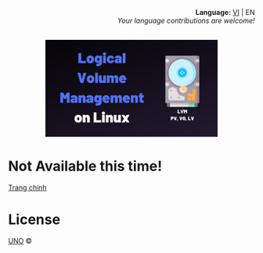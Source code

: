 <div align="right">
  <div><b>Language:</b> <a href="../content/lvm-en.md">VI</a> | EN</div>
  <div><i>Your language contributions are welcome!</i></div>
</div>
<p align="center">
  <br/>
  <a href="https://github.com/phuonguno98/Logical-Volume-Management">	
      <img src="../img/lvm.webp" alt="Logical Volume Management" style="height: 70%; width: 70%">
  </a>
</p>


# Not Available this time!

[Trang chính](../README.md)

# License

[UNO](LICENSE.md) &copy;
